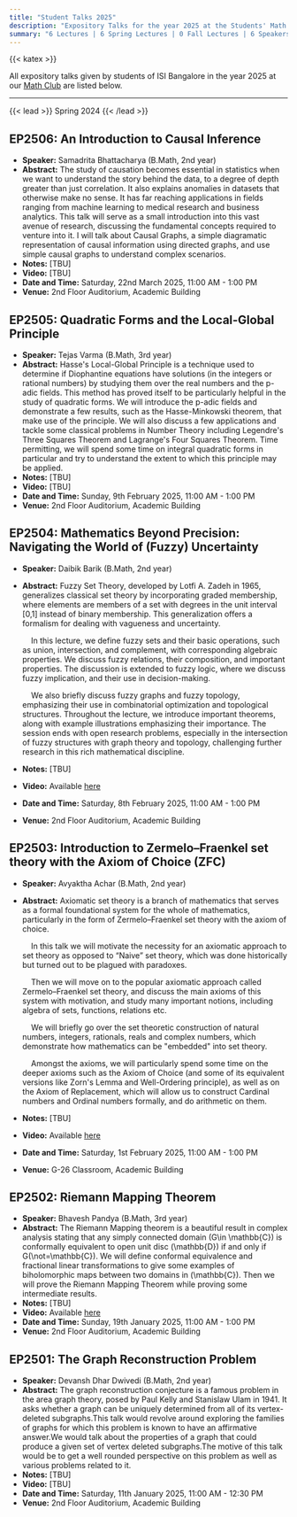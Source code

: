 ```yaml
---
title: "Student Talks 2025"
description: "Expository Talks for the year 2025 at the Students' Math Club at Indian Statistical Institute, Bangalore."
summary: "6 Lectures | 6 Spring Lectures | 0 Fall Lectures | 6 Speakers"
---
```


{{< katex >}}

All expository talks given by students of ISI Bangalore in the year 2025 at our [Math Club](/) are listed below.

---

{{< lead >}}
Spring 2024
{{< /lead >}}

## EP2506: An Introduction to Causal Inference

- **Speaker:** Samadrita Bhattacharya (B.Math, 2nd year)
- **Abstract:** The study of causation becomes essential in statistics when we want to understand the story behind the data, to a degree of depth greater than just correlation. It also explains anomalies in datasets that otherwise make no sense. It has far reaching applications in fields ranging from machine learning to medical research and business analytics. This talk will serve as a small introduction into this vast avenue of research, discussing the fundamental concepts required to venture into it. I will talk about Causal Graphs, a simple diagramatic representation of causal information using directed graphs, and use simple causal graphs to understand complex scenarios.
- **Notes:** [TBU]
- **Video:** [TBU]
- **Date and Time:** Saturday, 22nd March 2025, 11:00 AM - 1:00 PM
- **Venue:** 2nd Floor Auditorium, Academic Building

## EP2505: Quadratic Forms and the Local-Global Principle

- **Speaker:** Tejas Varma (B.Math, 3rd year)
- **Abstract:** Hasse's Local-Global Principle is a technique used to determine if Diophantine equations have solutions (in the integers or rational numbers) by studying them over the real numbers and the p-adic fields. This method has proved itself to be particularly helpful in the study of quadratic forms. We will introduce the p-adic fields and demonstrate a few results, such as the Hasse-Minkowski theorem, that make use of the principle. We will also discuss a few applications and tackle some classical problems in Number Theory including Legendre's Three Squares Theorem and Lagrange's Four Squares Theorem. Time permitting, we will spend some time on integral quadratic forms in particular and try to understand the extent to which this principle may be applied.
- **Notes:** [TBU]
- **Video:** [TBU]
- **Date and Time:** Sunday, 9th February 2025, 11:00 AM - 1:00 PM
- **Venue:** 2nd Floor Auditorium, Academic Building

## EP2504: Mathematics Beyond Precision: Navigating the World of (Fuzzy) Uncertainty

- **Speaker:** Daibik Barik (B.Math, 2nd year)
- **Abstract:** Fuzzy Set Theory, developed by Lotfi A. Zadeh in 1965, generalizes classical set theory by incorporating graded membership, where elements are members of a set with degrees in the unit interval [0,1] instead of binary membership. This generalization offers a formalism for dealing with vagueness and uncertainty.

  &nbsp; &nbsp; In this lecture, we define fuzzy sets and their basic operations, such as union, intersection, and complement, with corresponding algebraic properties. We discuss fuzzy relations, their composition, and important properties. The discussion is extended to fuzzy logic, where we discuss fuzzy implication, and their use in decision-making.

  &nbsp; &nbsp; We also briefly discuss fuzzy graphs and fuzzy topology, emphasizing their use in combinatorial optimization and topological structures. Throughout the lecture, we introduce important theorems, along with example illustrations emphasizing their importance. The session ends with open research problems, especially in the intersection of fuzzy structures with graph theory and topology, challenging further research in this rich mathematical discipline.

- **Notes:** [TBU]
- **Video:** Available [here](https://youtu.be/37tKJgsad4c)
- **Date and Time:** Saturday, 8th February 2025, 11:00 AM - 1:00 PM
- **Venue:** 2nd Floor Auditorium, Academic Building

## EP2503: Introduction to Zermelo–Fraenkel set theory with the Axiom of Choice (ZFC)

- **Speaker:** Avyaktha Achar (B.Math, 2nd year)
- **Abstract:** Axiomatic set theory is a branch of mathematics that serves as a formal foundational system for the whole of mathematics, particularly in the form of Zermelo–Fraenkel set theory with the axiom of choice.

  &nbsp; &nbsp; In this talk we will motivate the necessity for an axiomatic approach to set theory as opposed to “Naive” set theory, which was done historically but turned out to be plagued with paradoxes.

  &nbsp; &nbsp; Then we will move on to the popular axiomatic approach called Zermelo–Fraenkel set theory, and discuss the main axioms of this system with motivation, and study many important notions, including algebra of sets, functions, relations etc.

  &nbsp; &nbsp; We will briefly go over the set theoretic construction of natural numbers, integers, rationals, reals and complex numbers, which demonstrate how mathematics can be "embedded" into set theory.

  &nbsp; &nbsp; Amongst the axioms, we will particularly spend some time on the deeper axioms such as the Axiom of Choice (and some of its equivalent versions like Zorn's Lemma and Well-Ordering principle), as well as on the Axiom of Replacement, which will allow us to construct Cardinal numbers and Ordinal numbers formally, and do arithmetic on them.

- **Notes:** [TBU]
- **Video:** Available [here](https://youtu.be/dGZ1iQCrcOA)
- **Date and Time:** Saturday, 1st February 2025, 11:00 AM - 1:00 PM
- **Venue:** G-26 Classroom, Academic Building

## EP2502: Riemann Mapping Theorem

- **Speaker:** Bhavesh Pandya (B.Math, 3rd year)
- **Abstract:** The Riemann Mapping theorem is a beautiful result in complex analysis stating that any simply connected domain \(G\in \mathbb{C}\) is conformally equivalent to open unit disc \(\mathbb{D}\) if and only if G\(\not=\mathbb{C}\).
  We will define conformal equivalence and fractional linear transformations to give some examples of biholomorphic maps between two domains in \(\mathbb{C}\). Then we will prove the Riemann Mapping Theorem while proving some intermediate results.
- **Notes:** [TBU]
- **Video:** Available [here](https://youtu.be/aGoWpjks68M)
- **Date and Time:** Sunday, 19th January 2025, 11:00 AM - 1:00 PM
- **Venue:** 2nd Floor Auditorium, Academic Building

## EP2501: The Graph Reconstruction Problem

- **Speaker:** Devansh Dhar Dwivedi (B.Math, 2nd year)
- **Abstract:** The graph reconstruction conjecture is a famous problem in the area graph theory, posed by Paul Kelly and Stanislaw Ulam in 1941. It asks whether a graph can be uniquely determined from all of its vertex-deleted subgraphs.This talk would revolve around exploring the families of graphs for which this problem is known to have an affirmative answer.We would talk about the properties of a graph that could produce a given set of vertex deleted subgraphs.The motive of this talk would be to get a well rounded perspective on this problem as well as various problems related to it.
- **Notes:** [TBU]
- **Video:** [TBU]
- **Date and Time:** Saturday, 11th January 2025, 11:00 AM - 12:30 PM
- **Venue:** 2nd Floor Auditorium, Academic Building
